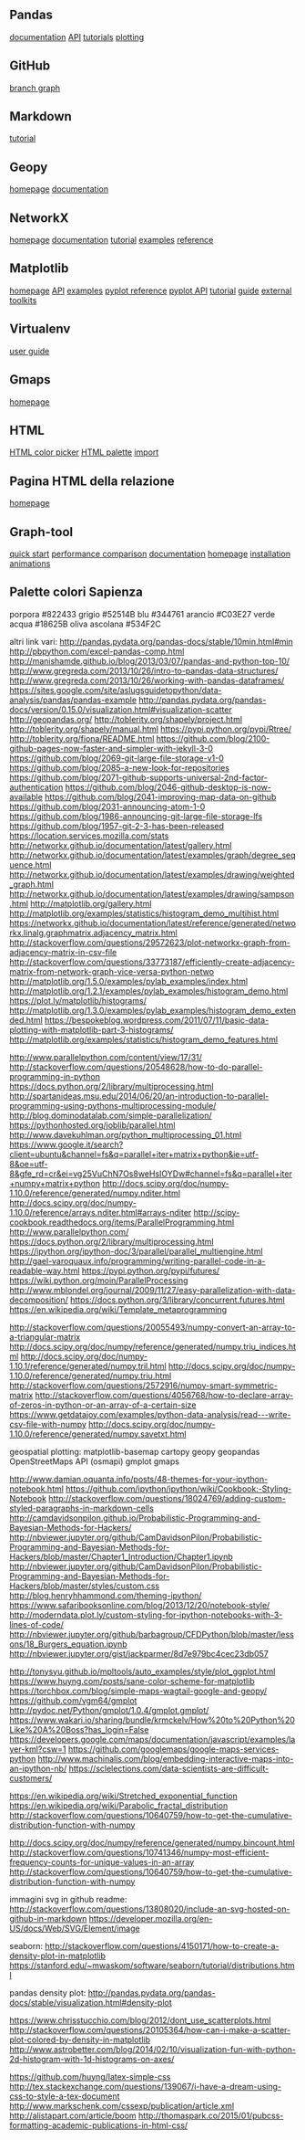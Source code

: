 
## Pandas
[documentation](http://pandas.pydata.org/pandas-docs/stable/)
[API](http://pandas.pydata.org/pandas-docs/stable/api.html)
[tutorials](http://pandas.pydata.org/pandas-docs/stable/tutorials.html)
[plotting](http://pandas.pydata.org/pandas-docs/stable/visualization.html)

## GitHub
[branch graph](https://github.com/FedericoMuciaccia/SistemiComplessi/network)

## Markdown
[tutorial](https://guides.github.com/features/mastering-markdown/)

## Geopy
[homepage](https://pypi.python.org/pypi/geopy)
[documentation](http://geopy.readthedocs.org/en/latest/)

## NetworkX
[homepage](https://networkx.github.io/)
[documentation](https://networkx.github.io/documentation/latest/)
[tutorial](https://networkx.github.io/documentation/latest/tutorial/tutorial.html)
[examples](http://networkx.github.io/documentation/latest/examples/)
[reference](https://networkx.github.io/documentation/latest/reference/index.html)

## Matplotlib
[homepage](http://matplotlib.org/index.html)
[API](http://matplotlib.org/api/index.html)
[examples](http://matplotlib.org/examples/index.html)
[pyplot reference](http://matplotlib.org/api/pyplot_summary.html)
[pyplot API](http://matplotlib.org/api/pyplot_api.html)
[tutorial](http://matplotlib.org/users/pyplot_tutorial.html)
[guide](http://matplotlib.org/users/index.html)
[external toolkits](http://matplotlib.org/mpl_toolkits/index.html)

## Virtualenv
[user guide](https://virtualenv.readthedocs.org/en/latest/userguide.html)

## Gmaps
[homepage](https://pypi.python.org/pypi/gmaps)

## HTML
[HTML color picker](http://www.w3schools.com/colors/colors_picker.asp)
[HTML palette](http://paletton.com)
[import](http://www.html5rocks.com/en/tutorials/webcomponents/imports/)

## Pagina HTML della relazione
[homepage](http://federicomuciaccia.github.io/SistemiComplessi/)

## Graph-tool
[quick start](https://graph-tool.skewed.de/static/doc/quickstart.html)
[performance comparison](http://graph-tool.skewed.de/performance)
[documentation](http://graph-tool.skewed.de/static/doc/index.html)
[homepage](http://graph-tool.skewed.de/)
[installation](http://graph-tool.skewed.de/download)
[animations](http://graph-tool.skewed.de/static/doc/demos/animation.html)

## Palette colori Sapienza
porpora #822433
grigio #52514B
blu #344761
arancio #C03E27
verde acqua #18625B
oliva ascolana #534F2C



altri link vari:
http://pandas.pydata.org/pandas-docs/stable/10min.html#min
http://pbpython.com/excel-pandas-comp.html
http://manishamde.github.io/blog/2013/03/07/pandas-and-python-top-10/
http://www.gregreda.com/2013/10/26/intro-to-pandas-data-structures/
http://www.gregreda.com/2013/10/26/working-with-pandas-dataframes/
https://sites.google.com/site/aslugsguidetopython/data-analysis/pandas/pandas-example
http://pandas.pydata.org/pandas-docs/version/0.15.0/visualization.html#visualization-scatter
http://geopandas.org/
http://toblerity.org/shapely/project.html
http://toblerity.org/shapely/manual.html
https://pypi.python.org/pypi/Rtree/
http://toblerity.org/fiona/README.html
https://github.com/blog/2100-github-pages-now-faster-and-simpler-with-jekyll-3-0
https://github.com/blog/2069-git-large-file-storage-v1-0
https://github.com/blog/2085-a-new-look-for-repositories
https://github.com/blog/2071-github-supports-universal-2nd-factor-authentication
https://github.com/blog/2046-github-desktop-is-now-available
https://github.com/blog/2041-improving-map-data-on-github
https://github.com/blog/2031-announcing-atom-1-0
https://github.com/blog/1986-announcing-git-large-file-storage-lfs
https://github.com/blog/1957-git-2-3-has-been-released
https://location.services.mozilla.com/stats
http://networkx.github.io/documentation/latest/gallery.html
http://networkx.github.io/documentation/latest/examples/graph/degree_sequence.html
http://networkx.github.io/documentation/latest/examples/drawing/weighted_graph.html
http://networkx.github.io/documentation/latest/examples/drawing/sampson.html
http://matplotlib.org/gallery.html
http://matplotlib.org/examples/statistics/histogram_demo_multihist.html
https://networkx.github.io/documentation/latest/reference/generated/networkx.linalg.graphmatrix.adjacency_matrix.html
http://stackoverflow.com/questions/29572623/plot-networkx-graph-from-adjacency-matrix-in-csv-file
http://stackoverflow.com/questions/33773187/efficiently-create-adjacency-matrix-from-network-graph-vice-versa-python-netwo
http://matplotlib.org/1.5.0/examples/pylab_examples/index.html
http://matplotlib.org/1.2.1/examples/pylab_examples/histogram_demo.html
https://plot.ly/matplotlib/histograms/
http://matplotlib.org/1.3.0/examples/pylab_examples/histogram_demo_extended.html
https://bespokeblog.wordpress.com/2011/07/11/basic-data-plotting-with-matplotlib-part-3-histograms/
http://matplotlib.org/examples/statistics/histogram_demo_features.html


http://www.parallelpython.com/content/view/17/31/
http://stackoverflow.com/questions/20548628/how-to-do-parallel-programming-in-python
https://docs.python.org/2/library/multiprocessing.html
http://spartanideas.msu.edu/2014/06/20/an-introduction-to-parallel-programming-using-pythons-multiprocessing-module/
http://blog.dominodatalab.com/simple-parallelization/
https://pythonhosted.org/joblib/parallel.html
http://www.davekuhlman.org/python_multiprocessing_01.html
https://www.google.it/search?client=ubuntu&channel=fs&q=parallel+iter+matrix+python&ie=utf-8&oe=utf-8&gfe_rd=cr&ei=vg25VuChN7Os8weHsIOYDw#channel=fs&q=parallel+iter+numpy+matrix+python
http://docs.scipy.org/doc/numpy-1.10.0/reference/generated/numpy.nditer.html
http://docs.scipy.org/doc/numpy-1.10.0/reference/arrays.nditer.html#arrays-nditer
http://scipy-cookbook.readthedocs.org/items/ParallelProgramming.html
http://www.parallelpython.com/
https://docs.python.org/2/library/multiprocessing.html
https://ipython.org/ipython-doc/3/parallel/parallel_multiengine.html
http://gael-varoquaux.info/programming/writing-parallel-code-in-a-readable-way.html
https://pypi.python.org/pypi/futures/
https://wiki.python.org/moin/ParallelProcessing
http://www.mblondel.org/journal/2009/11/27/easy-parallelization-with-data-decomposition/
https://docs.python.org/3/library/concurrent.futures.html
https://en.wikipedia.org/wiki/Template_metaprogramming




http://stackoverflow.com/questions/20055493/numpy-convert-an-array-to-a-triangular-matrix
http://docs.scipy.org/doc/numpy/reference/generated/numpy.triu_indices.html
http://docs.scipy.org/doc/numpy-1.10.1/reference/generated/numpy.tril.html
http://docs.scipy.org/doc/numpy-1.10.0/reference/generated/numpy.triu.html
http://stackoverflow.com/questions/2572916/numpy-smart-symmetric-matrix
http://stackoverflow.com/questions/4056768/how-to-declare-array-of-zeros-in-python-or-an-array-of-a-certain-size
https://www.getdatajoy.com/examples/python-data-analysis/read---write-csv-file-with-numpy
http://docs.scipy.org/doc/numpy-1.10.0/reference/generated/numpy.savetxt.html


geospatial plotting:
matplotlib-basemap
cartopy
geopy
geopandas
OpenStreetMaps API (osmapi)
gmplot
gmaps

http://www.damian.oquanta.info/posts/48-themes-for-your-ipython-notebook.html
https://github.com/ipython/ipython/wiki/Cookbook:-Styling-Notebook
http://stackoverflow.com/questions/18024769/adding-custom-styled-paragraphs-in-markdown-cells
http://camdavidsonpilon.github.io/Probabilistic-Programming-and-Bayesian-Methods-for-Hackers/
http://nbviewer.jupyter.org/github/CamDavidsonPilon/Probabilistic-Programming-and-Bayesian-Methods-for-Hackers/blob/master/Chapter1_Introduction/Chapter1.ipynb
http://nbviewer.jupyter.org/github/CamDavidsonPilon/Probabilistic-Programming-and-Bayesian-Methods-for-Hackers/blob/master/styles/custom.css
http://blog.henryhhammond.com/theming-ipython/
https://www.safaribooksonline.com/blog/2013/12/20/notebook-style/
http://moderndata.plot.ly/custom-styling-for-ipython-notebooks-with-3-lines-of-code/
http://nbviewer.jupyter.org/github/barbagroup/CFDPython/blob/master/lessons/18_Burgers_equation.ipynb
http://nbviewer.jupyter.org/gist/jackparmer/8d7e979bc4cec23db057


http://tonysyu.github.io/mpltools/auto_examples/style/plot_ggplot.html
https://www.huyng.com/posts/sane-color-scheme-for-matplotlib
https://torchbox.com/blog/simple-maps-wagtail-google-and-geopy/
https://github.com/vgm64/gmplot
http://pydoc.net/Python/gmplot/1.0.4/gmplot.gmplot/
https://www.wakari.io/sharing/bundle/krmckelv/How%20to%20Python%20Like%20A%20Boss?has_login=False
https://developers.google.com/maps/documentation/javascript/examples/layer-kml?csw=1
https://github.com/googlemaps/google-maps-services-python
http://www.machinalis.com/blog/embedding-interactive-maps-into-an-ipython-nb/
https://sclelections.com/data-scientists-are-difficult-customers/


https://en.wikipedia.org/wiki/Stretched_exponential_function
https://en.wikipedia.org/wiki/Parabolic_fractal_distribution
http://stackoverflow.com/questions/10640759/how-to-get-the-cumulative-distribution-function-with-numpy


http://docs.scipy.org/doc/numpy/reference/generated/numpy.bincount.html
http://stackoverflow.com/questions/10741346/numpy-most-efficient-frequency-counts-for-unique-values-in-an-array
http://stackoverflow.com/questions/10640759/how-to-get-the-cumulative-distribution-function-with-numpy


immagini svg in github readme:
http://stackoverflow.com/questions/13808020/include-an-svg-hosted-on-github-in-markdown
https://developer.mozilla.org/en-US/docs/Web/SVG/Element/image





seaborn:
http://stackoverflow.com/questions/4150171/how-to-create-a-density-plot-in-matplotlib
https://stanford.edu/~mwaskom/software/seaborn/tutorial/distributions.html

pandas density plot:
http://pandas.pydata.org/pandas-docs/stable/visualization.html#density-plot

https://www.chrisstucchio.com/blog/2012/dont_use_scatterplots.html
http://stackoverflow.com/questions/20105364/how-can-i-make-a-scatter-plot-colored-by-density-in-matplotlib
http://www.astrobetter.com/blog/2014/02/10/visualization-fun-with-python-2d-histogram-with-1d-histograms-on-axes/


https://github.com/huyng/latex-simple-css
http://tex.stackexchange.com/questions/139067/i-have-a-dream-using-css-to-style-a-tex-document
http://www.markschenk.com/cssexp/publication/article.xml
http://alistapart.com/article/boom
http://thomaspark.co/2015/01/pubcss-formatting-academic-publications-in-html-css/












